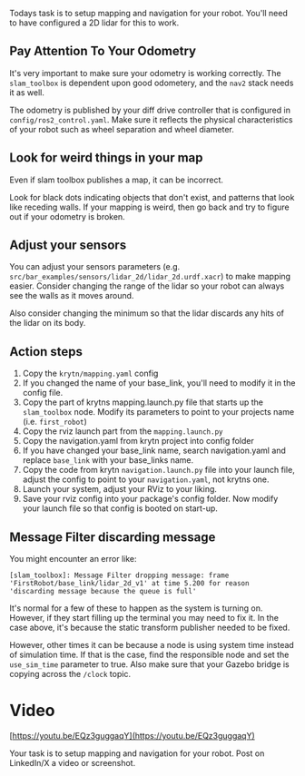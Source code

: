 
Todays task is to setup mapping and navigation for your robot. You'll need to have configured a 2D lidar for this to work. 

## Pay Attention To Your Odometry 

It's very important to make sure your odometry is working correctly. The `slam_toolbox` is dependent upon good odometery, and the `nav2` stack needs it as well. 

The odometry is published by your diff drive controller that is configured in `config/ros2_control.yaml`. Make sure it reflects the physical characteristics of your robot such as wheel separation and wheel diameter. 

## Look for weird things in your map 

Even if slam toolbox publishes a map, it can be incorrect. 

Look for black dots indicating objects that don't exist, and patterns that look like receding walls. If your mapping is weird, then go back and try to figure out if your odometry is broken. 


## Adjust your sensors 

You can adjust your sensors parameters (e.g. `src/bar_examples/sensors/lidar_2d/lidar_2d.urdf.xacr`) to make mapping easier. Consider changing the range of the lidar so your robot can always see the walls as it moves around. 

Also consider changing the minimum so that the lidar discards any hits of the lidar on its body. 

## Action steps 

1. Copy the `krytn/mapping.yaml` config
2. If you changed the name of your base_link, you'll need to modify it in the config file. 
3. Copy the part of krytns mapping.launch.py file that starts up the `slam_toolbox` node. Modify its parameters to point to your projects name (i.e. `first_robot`)
4. Copy the rviz launch part from the `mapping.launch.py` 
5. Copy the navigation.yaml from krytn project into config folder
6. If you have changed your base_link name, search navigation.yaml and replace `base_link` with your base_links name. 
7. Copy the code from krytn `navigation.launch.py` file into your launch file, adjust the config to point to your `navigation.yaml`, not krytns one. 
8.  Launch your system, adjust your RViz to your liking.
9. Save your rviz config into your package's config folder. Now modify your launch file so that config is booted on start-up. 


##  Message Filter discarding message

You might encounter an error like: 

```
[slam_toolbox]: Message Filter dropping message: frame 'FirstRobot/base_link/lidar_2d_v1' at time 5.200 for reason 'discarding message because the queue is full'
```
It's normal for a few of these to happen as the system is turning on. However, if they start filling up the terminal you may need to fix it. In the case above, it's because the static transform publisher needed to be fixed. 

However, other times it can be because a node is using system time instead of simulation time. If that is the case, find the responsible node and set the `use_sim_time` parameter to true. Also make sure that your Gazebo bridge is copying across the `/clock` topic. 


# Video

[https://youtu.be/EQz3guggaqY](https://youtu.be/EQz3guggaqY)

Your task is to setup mapping and navigation for your robot. Post on LinkedIn/X a video or screenshot. 